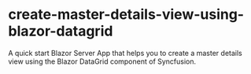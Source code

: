 # create-master-details-view-using-blazor-datagrid
A quick start Blazor Server App that helps you to create a master details view using the Blazor DataGrid component of Syncfusion.
